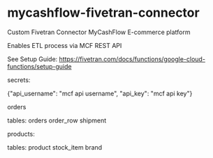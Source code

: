 # mycashflow-fivetran-connector

Custom Fivetran Connector MyCashFlow E-commerce platform 

Enables ETL process via MCF REST API

See Setup Guide: https://fivetran.com/docs/functions/google-cloud-functions/setup-guide

secrets:

{"api_username": "mcf api username", "api_key": "mcf api key"}


orders

tables:
orders
order_row
shipment

products:

tables:
product
stock_item
brand
